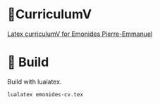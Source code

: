 # 📜CurriculumV


[Latex curriculumV for Emonides Pierre-Emmanuel](https://raw.githubusercontent.com/bouldeterre/curriculumV/master/emonides-cv.pdf)

# 🚀 Build

 Build with lualatex.

    lualatex emonides-cv.tex
